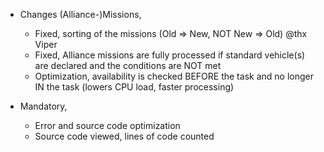 + Changes (Alliance-)Missions,
  - Fixed, sorting of the missions (Old => New, NOT New => Old) @thx Viper
  - Fixed, Alliance missions are fully processed if standard vehicle(s) are declared and the conditions are NOT met
  - Optimization, availability is checked BEFORE the task and no longer IN the task (lowers CPU load, faster processing)

+ Mandatory, 
  - Error and source code optimization
  - Source code viewed, lines of code counted